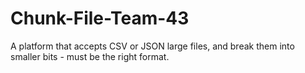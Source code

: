 # Chunk-File-Team-43
A platform that accepts CSV or JSON large files, and break them into smaller bits - must be the right format.

